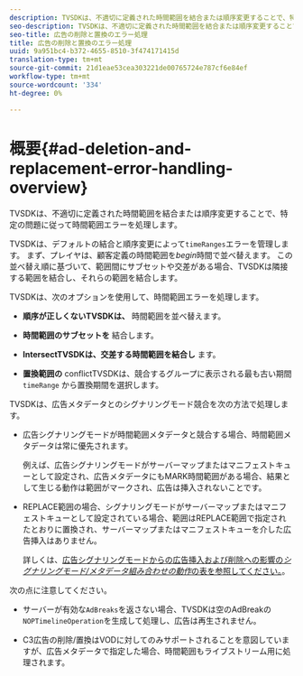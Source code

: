 ```yaml
---
description: TVSDKは、不適切に定義された時間範囲を結合または順序変更することで、特定の問題に従って時間範囲エラーを処理します。
seo-description: TVSDKは、不適切に定義された時間範囲を結合または順序変更することで、特定の問題に従って時間範囲エラーを処理します。
seo-title: 広告の削除と置換のエラー処理
title: 広告の削除と置換のエラー処理
uuid: 9a951bc4-b372-4655-8510-3f474171415d
translation-type: tm+mt
source-git-commit: 21d1eae53cea303221de00765724e787cf6e84ef
workflow-type: tm+mt
source-wordcount: '334'
ht-degree: 0%

---
```



# 概要{#ad-deletion-and-replacement-error-handling-overview}

TVSDKは、不適切に定義された時間範囲を結合または順序変更することで、特定の問題に従って時間範囲エラーを処理します。

TVSDKは、デフォルトの結合と順序変更によって`timeRanges`エラーを管理します。 まず、プレイヤは、顧客定義の時間範囲を&#x200B;*begin*&#x200B;時間で並べ替えます。 この並べ替え順に基づいて、範囲間にサブセットや交差がある場合、TVSDKは隣接する範囲を結合し、それらの範囲を結合します。

TVSDKは、次のオプションを使用して、時間範囲エラーを処理します。

* **順序が正しくないTVSDKは、** 時間範囲を並べ替えます。

* **時間範囲のサブセットを** 結合します。

* **IntersectTVSDKは、交差する時間範囲を結合し** ます。

* **置換範囲の** conflictTVSDKは、競合するグループに表示される最も古い期間 `timeRange` から置換期間を選択します。

TVSDKは、広告メタデータとのシグナリングモード競合を次の方法で処理します。

* 広告シグナリングモードが時間範囲メタデータと競合する場合、時間範囲メタデータは常に優先されます。

   例えば、広告シグナリングモードがサーバーマップまたはマニフェストキューとして設定され、広告メタデータにもMARK時間範囲がある場合、結果として生じる動作は範囲がマークされ、広告は挿入されないことです。
* REPLACE範囲の場合、シグナリングモードがサーバーマップまたはマニフェストキューとして設定されている場合、範囲はREPLACE範囲で指定されたとおりに置換され、サーバーマップまたはマニフェストキューを介した広告挿入はありません。

   詳しくは、[広告シグナリングモードからの広告挿入および削除への影響の&#x200B;*シグナリングモード/メタデータ組み合わせの動作*&#x200B;の表を参照してください。](../../../../tvsdk-2.7-for-android/ad-insertion/delete-replace-content-vod/c-psdk-android-2.7-signaling-mode-metadata-combos-android.md#c_psdk_signaling-mode-metadata-combos-android)。

次の点に注意してください。

* サーバーが有効な`AdBreaks`を返さない場合、TVSDKは空のAdBreakの`NOPTimelineOperation`を生成して処理し、広告は再生されません。

* C3広告の削除/置換はVODに対してのみサポートされることを意図していますが、広告メタデータで指定した場合、時間範囲もライブストリーム用に処理されます。

